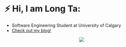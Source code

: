 
# ⚡ Hi, I am Long Ta:
* Software Engineering Student at University of Calgary
* [Check out my blog!](https://longta.me/)
<p align="center">
<img src="/asset/space-optimized.gif">
</[>
